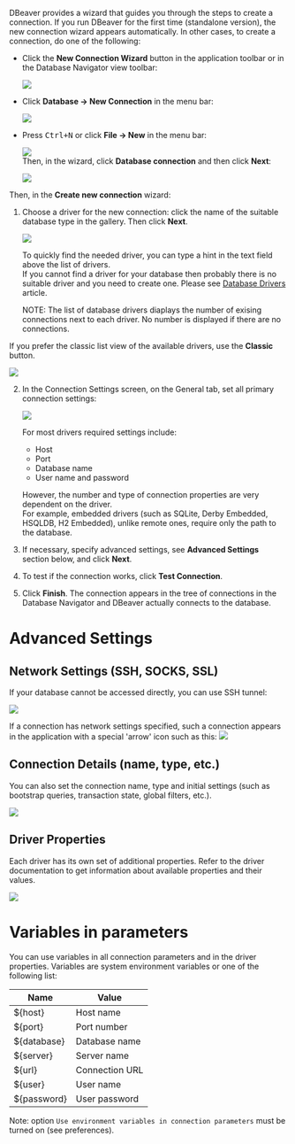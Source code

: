 DBeaver provides a wizard that guides you through the steps to create a connection.
If you run DBeaver for the first time (standalone version), the new connection wizard appears automatically.
In other cases, to create a connection, do one of the following:
* Click the **New Connection Wizard** button in the application toolbar or in the Database Navigator view toolbar:

  ![](images/ug/Create-new-connection-button.png)

* Click **Database -> New Connection** in the menu bar:

  ![](images/ug/Create-new-connection-menu-item.png)

* Press <kbd>Ctrl+N</kbd> or click **File -> New** in the menu bar:

  ![](images/ug/Create-new-connection-menu-item1.png)  
  Then, in the wizard, click **Database connection** and then click **Next**:

  ![](images/ug/New-connection-option.png)

Then, in the **Create new connection** wizard:
1. Choose a driver for the new connection: click the name of the suitable database type in the gallery. Then click **Next**.
   
   ![](images/ug/Wizard-select-connection.png)  

   To quickly find the needed driver, you can type a hint in the text field above the list of drivers.  
   If you cannot find a driver for your database then probably there is no suitable driver and you need to create one. Please see [Database Drivers](https://github.com/dbeaver/dbeaver/wiki/Database-drivers) article.  

   NOTE: The list of database drivers diaplays the number of exising connections next to each driver. No number is displayed if there are no connections.

If you prefer the classic list view of the available drivers, use the **Classic** button.

![](images/ug/Wizard-select-connection-view.png) 

2. In the Connection Settings screen, on the General tab, set all primary connection settings:

   ![](images/ug/Wizard-MySQL-settings.png)  

   For most drivers required settings include:   
   - Host  
   - Port  
   - Database name  
   - User name and password  

   However, the number and type of connection properties are very dependent on the driver.  
   For example, embedded drivers (such as SQLite, Derby Embedded, HSQLDB, H2 Embedded), unlike remote ones, require only the path to the database. 

3. If necessary, specify advanced settings, see **Advanced Settings** section below, and click **Next**.
4. To test if the connection works, click **Test Connection**.
5. Click **Finish**. The connection appears in the tree of connections in the Database Navigator and DBeaver actually connects to the database.

# Advanced Settings
## Network Settings (SSH, SOCKS, SSL)
If your database cannot be accessed directly, you can use SSH tunnel:

![](images/ug/Wizard-network-settings.png)  

If a connection has network settings specified, such a connection appears in the application with a special 'arrow' icon such as this: ![](images/ug/DB-icon-network-settings.png)

## Connection Details (name, type, etc.)
You can also set the connection name, type and initial settings (such as bootstrap queries, transaction state, global filters, etc.).

![](images/ug/Wizard-connection-details.png) 

## Driver Properties
Each driver has its own set of additional properties. Refer to the driver documentation to get information about available properties and their values. 
 
![](images/ug/Wizard-driver-properties.png)  

# Variables in parameters

You can use variables in all connection parameters and in the driver properties.
Variables are system environment variables or one of the following list:

Name|Value
----|-----
${host}|Host name
${port}|Port number
${database}|Database name
${server}|Server name
${url}|Connection URL
${user}|User name
${password}|User password

Note: option `Use environment variables in connection parameters` must be turned on (see preferences).